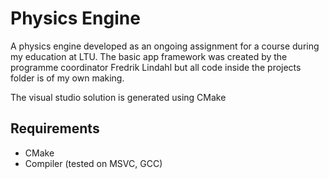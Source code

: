 # Physics Engine

A physics engine developed as an ongoing assignment for a course during my education at LTU.
The basic app framework was created by the programme coordinator Fredrik Lindahl but all code inside the projects folder is of my own making.

The visual studio solution is generated using CMake

## Requirements

* CMake
* Compiler (tested on MSVC, GCC)
